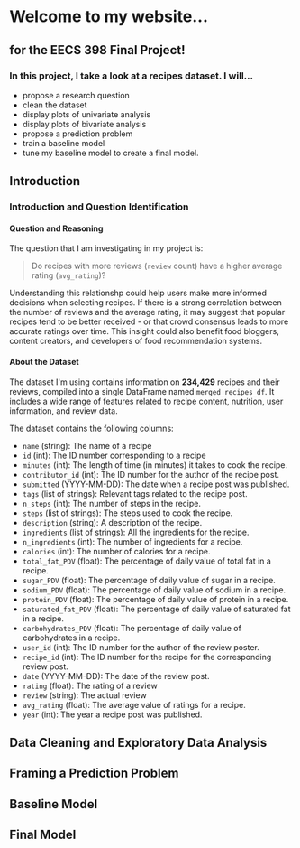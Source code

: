 # Welcome to my website...

## for the EECS 398 Final Project!

### In this project, I take a look at a recipes dataset. I will...

- propose a research question
- clean the dataset
- display plots of univariate analysis
- display plots of bivariate analysis
- propose a prediction problem
- train a baseline model
- tune my baseline model to create a final model.

## Introduction

### Introduction and Question Identification

#### Question and Reasoning

The question that I am investigating in my project is:

> Do recipes with more reviews (`review` count) have a higher average rating (`avg_rating`)?

Understanding this relationshp could help users make more informed decisions when selecting recipes. If there is a strong correlation between the number of reviews and the average rating, it may suggest that popular recipes tend to be better received - or that crowd consensus leads to more accurate ratings over time. This insight could also benefit food bloggers, content creators, and developers of food recommendation systems.

#### About the Dataset

The dataset I'm using contains information on **234,429** recipes and their reviews, compiled into a single DataFrame named `merged_recipes_df`. It includes a wide range of features related to recipe content, nutrition, user information, and review data.

The dataset contains the following columns:

- `name` (string): The name of a recipe
- `id` (int): The ID number corresponding to a recipe
- `minutes` (int): The length of time (in minutes) it takes to cook the recipe.
- `contributor_id` (int): The ID number for the author of the recipe post.
- `submitted` (YYYY-MM-DD): The date when a recipe post was published.
- `tags` (list of strings): Relevant tags related to the recipe post.
- `n_steps` (int): The number of steps in the recipe.
- `steps` (list of strings): The steps used to cook the recipe.
- `description` (string): A description of the recipe.
- `ingredients` (list of strings): All the ingredients for the recipe.
- `n_ingredients` (int): The number of ingredients for a recipe.
- `calories` (int): The number of calories for a recipe.
- `total_fat_PDV` (float): The percentage of daily value of total fat in a recipe.
- `sugar_PDV` (float): The percentage of daily value of sugar in a recipe.
- `sodium_PDV` (float): The percentage of daily value of sodium in a recipe.
- `protein_PDV` (float): The percentage of daily value of protein in a recipe.
- `saturated_fat_PDV` (float): The percentage of daily value of saturated fat in a recipe.
- `carbohydrates_PDV` (float): The percentage of daily value of carbohydrates in a recipe.
- `user_id` (int): The ID number for the author of the review poster.
- `recipe_id` (int): The ID number for the recipe for the corresponding review post.
- `date` (YYYY-MM-DD): The date of the review post.
- `rating` (float): The rating of a review
- `review` (string): The actual review
- `avg_rating` (float): The average value of ratings for a recipe.
- `year` (int): The year a recipe post was published.

## Data Cleaning and Exploratory Data Analysis

## Framing a Prediction Problem

## Baseline Model

## Final Model
